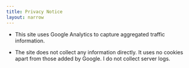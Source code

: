 ```yaml
---
title: Privacy Notice
layout: narrow
---
```


* This site uses Google Analytics to capture aggregated traffic
  information.

* The site does not collect any information directly. It uses no
  cookies apart from those added by Google. I do not collect server
  logs.

